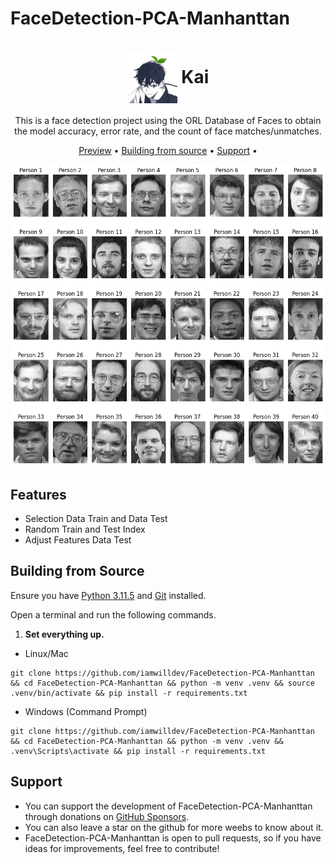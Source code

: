 # FaceDetection-PCA-Manhanttan

<h1 align="center">
<img align="center" height="80px" width="80px" src="https://github.com/iamwilldev/Kumpulan-Dataset/blob/cc67a9a3c8f5704a8f63832db0adc7b21c24aec7/Github/kai.png" alt="Kai-icon">
 Kai
</h1>
<p align="center">
This is a face detection project using the ORL Database of Faces to obtain the model accuracy, error rate, and the count of face matches/unmatches.
</p>

<p align="center">
  <a href="#features">Preview</a> •
  <a href="#building-from-source">Building from source</a> •
  <a href="#support">Support</a> •
</p>

![image](https://github.com/iamwilldev/Kumpulan-Dataset/blob/cc67a9a3c8f5704a8f63832db0adc7b21c24aec7/Github/person.png)

## Features

- Selection Data Train and Data Test
- Random Train and Test Index
- Adjust Features Data Test

## Building from Source

Ensure you have [Python 3.11.5](https://www.python.org/downloads/) and [Git](https://github.com/git-guides/install-git) installed.

Open a terminal and run the following commands.

1. **Set everything up.**

- Linux/Mac

```
git clone https://github.com/iamwilldev/FaceDetection-PCA-Manhanttan && cd FaceDetection-PCA-Manhanttan && python -m venv .venv && source .venv/bin/activate && pip install -r requirements.txt
```

- Windows (Command Prompt)

```
git clone https://github.com/iamwilldev/FaceDetection-PCA-Manhanttan && cd FaceDetection-PCA-Manhanttan && python -m venv .venv && .venv\Scripts\activate && pip install -r requirements.txt
```

## Support

- You can support the development of FaceDetection-PCA-Manhanttan through donations on [GitHub Sponsors]().
- You can also leave a star on the github for more weebs to know about it.
- FaceDetection-PCA-Manhanttan is open to pull requests, so if you have ideas for improvements, feel free to contribute!
